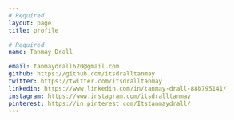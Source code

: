 ```yaml
---
# Required
layout: page
title: profile

# Required
name: Tanmay Drall

email: tanmaydrall620@gmail.com 
github: https://github.com/itsdralltanmay
twitter: https://twitter.com/itsdralltanmay
linkedin: https://www.linkedin.com/in/tanmay-drall-88b795141/
instagram: https://www.instagram.com/itsdralltanmay
pinterest: https://in.pinterest.com/Itstanmaydrall/
---
```


